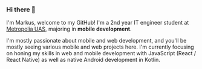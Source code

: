 ### Hi there 👋

I'm Markus, welcome to my GitHub! I'm a 2nd year IT engineer student at [Metropolia UAS](https://www.metropolia.fi/en), majoring in **mobile development**.

I'm mostly passionate about mobile and web development, and you'll be mostly seeing various mobile and web projects here. I'm currently focusing on honing my skills in web and mobile development with JavaScript (React / React Native) as well as native Android development in Kotlin.

<!--
**markusniv/markusniv** is a ✨ _special_ ✨ repository because its `README.md` (this file) appears on your GitHub profile.

Here are some ideas to get you started:

- 🔭 I’m currently working on ...
- 🌱 I’m currently learning ...
- 👯 I’m looking to collaborate on ...
- 🤔 I’m looking for help with ...
- 💬 Ask me about ...
- 📫 How to reach me: ...
- 😄 Pronouns: ...
- ⚡ Fun fact: ...
-->
